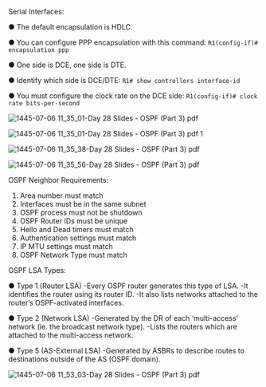 Serial Interfaces:

● The default encapsulation is HDLC. 

● You can configure PPP encapsulation with this command: ```R1(config-if)# encapsulation ppp``` 

● One side is DCE, one side is DTE. 

● Identify which side is DCE/DTE: ```R1# show controllers interface-id``` 

● You must configure the clock rate on the DCE side: ```R1(config-if)# clock rate bits-per-second```

![1445-07-06 11_35_01-Day 28 Slides - OSPF (Part 3) pdf](https://github.com/0xVoLk/CCNA-Note/assets/100092212/0ff07c41-6d62-4da1-9acc-2b7b2a61ae5c)

![1445-07-06 11_35_01-Day 28 Slides - OSPF (Part 3) pdf 1](https://github.com/0xVoLk/CCNA-Note/assets/100092212/1224da5e-06d1-4b8f-b956-2295a3bd4849)

![1445-07-06 11_35_38-Day 28 Slides - OSPF (Part 3) pdf](https://github.com/0xVoLk/CCNA-Note/assets/100092212/2bd9acf5-568d-4177-a7f8-3be23ef7b202)

![1445-07-06 11_35_56-Day 28 Slides - OSPF (Part 3) pdf](https://github.com/0xVoLk/CCNA-Note/assets/100092212/edc08578-9cde-4dc3-85ed-3698e241e008)

OSPF Neighbor Requirements:
1) Area number must match 
2) Interfaces must be in the same subnet 
3) OSPF process must not be shutdown 
4) OSPF Router IDs must be unique 
5) Hello and Dead timers must match 
6) Authentication settings must match 
7) IP MTU settings must match 
8) OSPF Network Type must match


OSPF LSA Types:

● Type 1 (Router LSA) 
-Every OSPF router generates this type of LSA. -It identifies the router using its router ID. -It also lists networks attached to the router’s OSPF-activated interfaces. 

● Type 2 (Network LSA) 
-Generated by the DR of each ‘multi-access’ network (ie. the broadcast network type). -Lists the routers which are attached to the multi-access network. 

● Type 5 (AS-External LSA) 
-Generated by ASBRs to describe routes to destinations outside of the AS (OSPF domain).

![1445-07-06 11_53_03-Day 28 Slides - OSPF (Part 3) pdf](https://github.com/0xVoLk/CCNA-Note/assets/100092212/fec59b71-4f57-491e-bbfc-a78b9b054247)
